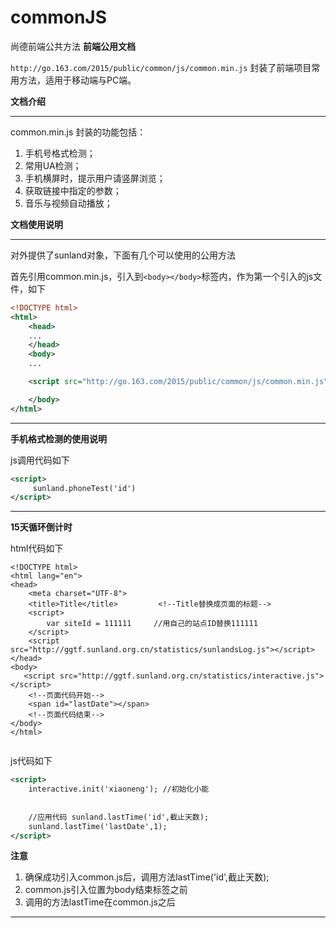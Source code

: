 # commonJS
尚德前端公共方法
**前端公用文档**

`http://go.163.com/2015/public/common/js/common.min.js` 封装了前端项目常用方法，适用于移动端与PC端。

**文档介绍**


----------
common.min.js 封装的功能包括：

 1. 手机号格式检测；
 2. 常用UA检测；
 3. 手机横屏时，提示用户请竖屏浏览；
 4. 获取链接中指定的参数；
 5. 音乐与视频自动播放；
 
 
 **文档使用说明**
 
----------
对外提供了sunland对象，下面有几个可以使用的公用方法

首先引用common.min.js，引入到`<body></body>`标签内，作为第一个引入的js文件，如下 

``` xml
<!DOCTYPE html>
<html>
    <head>
    ...
    </head>
    <body>
    ...

    <script src="http://go.163.com/2015/public/common/js/common.min.js"></script>

    </body>
</html>
```

----------

**手机格式检测的使用说明**


js调用代码如下
``` xml
<script>
	 sunland.phoneTest('id')
</script>
```
----------

**15天循环倒计时**


html代码如下

``` stylus
<!DOCTYPE html>
<html lang="en">
<head>
    <meta charset="UTF-8">
    <title>Title</title>         <!--Title替换成页面的标题--> 
    <script>
        var siteId = 111111     //用自己的站点ID替换111111
    </script>
    <script src="http://ggtf.sunland.org.cn/statistics/sunlandsLog.js"></script>
</head>
<body>
   <script src="http://ggtf.sunland.org.cn/statistics/interactive.js"></script>
    <!--页面代码开始-->  
	<span id="lastDate"></span>
    <!--页面代码结束-->
</body>
</html>
	
```

js代码如下

``` xml
<script>
	interactive.init('xiaoneng'); //初始化小能
	
	
	//应用代码 sunland.lastTime('id',截止天数);
	sunland.lastTime('lastDate',1);
</script>
```
**注意**
 1. 确保成功引入common.js后，调用方法lastTime('id',截止天数); 
 2. common.js引入位置为body结束标签之前
 3. 调用的方法lastTime在common.js之后
----------

